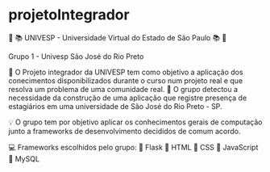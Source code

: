 # projetoIntegrador
:notebook_with_decorative_cover: :books: UNIVESP - Universidade Virtual do Estado de São Paulo  :books: :notebook_with_decorative_cover:

Grupo 1 - Univesp São José do Rio Preto 
 
:pushpin: O Projeto integrador da UNIVESP tem como objetivo a aplicação dos conecimentos disponibilizados durante o curso num projeto real e que resolva um problema de uma comunidade real.
:pushpin: O grupo detectou a necessidade da construção de uma aplicação que registre presença de estagiários em uma universidade de São José do Rio Preto - SP. 

:bulb: O grupo tem por objetivo aplicar os conhecimentos gerais de computação junto a frameworks de desenvolvimento decididos de comum acordo. 

:computer: Frameworks escolhidos pelo grupo: 
:pushpin: Flask
:pushpin: HTML 
:pushpin: CSS
:pushpin: JavaScript
:pushpin: MySQL



